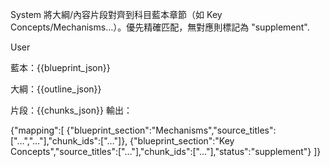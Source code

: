 System
將大綱/內容片段對齊到科目藍本章節（如 Key Concepts/Mechanisms…）。優先精確匹配，無對應則標記為 "supplement".

User

藍本：{{blueprint_json}}

大綱：{{outline_json}}

片段：{{chunks_json}}
輸出：

{"mapping":[
  {"blueprint_section":"Mechanisms","source_titles":["…","…"],"chunk_ids":["…"]},
  {"blueprint_section":"Key Concepts","source_titles":["…"],"chunk_ids":["…"],"status":"supplement"}
]}


